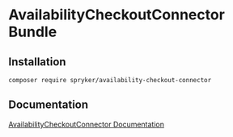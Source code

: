 # AvailabilityCheckoutConnector Bundle

## Installation

```
composer require spryker/availability-checkout-connector
```

## Documentation

[AvailabilityCheckoutConnector Documentation](https://spryker.github.io/availability-checkout-connector/index.html)




